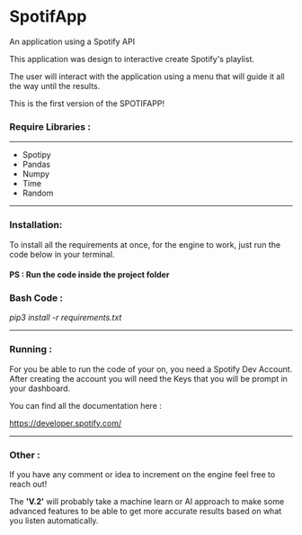 # SpotifApp

An application using a Spotify API


This application was design to interactive create Spotify's playlist.

The user will interact with the application using a menu that will guide it all the way until the results.

This is the first version of the SPOTIFAPP!

### Require Libraries :

---
+ Spotipy 
+ Pandas 
+ Numpy 
+ Time 
+ Random

---

### Installation:

To install all the requirements at once, for the engine to work, just run the code below in your terminal.

#### PS : Run the code inside the project folder
### Bash Code :
_pip3 install -r requirements.txt_

---
### Running :

For you be able to run the code of your on, you need a Spotify Dev Account.
After creating the account you will need the Keys that you will be prompt in your dashboard.

You can find all the documentation here :

https://developer.spotify.com/

---
### Other :
If you have any comment or idea to increment on the engine feel free to reach out!

The **'V.2'** will probably take a machine learn or AI approach to make some advanced 
features to be able to get more accurate results based on what you listen automatically.
